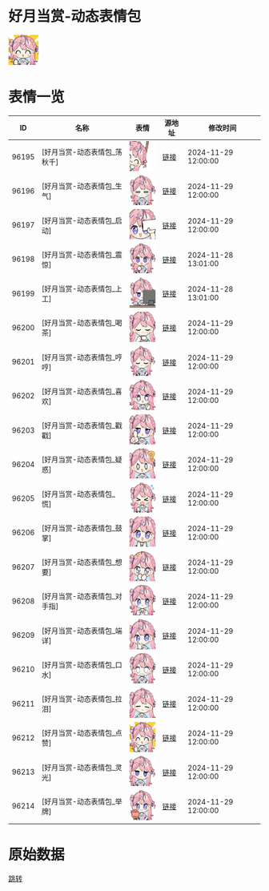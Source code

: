 # 好月当赏-动态表情包

<img src="./cover.png" height="60" alt="cover" />

# 表情一览

|ID|名称|表情|源地址|修改时间|
|----|----|----|----|----|
|96195|[好月当赏-动态表情包_荡秋千]|<img src="./pic/096195_%5B好月当赏-动态表情包_荡秋千%5D.gif" height="60" alt="荡秋千"/>|[链接](https://i0.hdslb.com/bfs/garb/0823ef7b5155840e27f88aed79338ff46e9c7aba.gif)|2024-11-29 12:00:00|
|96196|[好月当赏-动态表情包_生气]|<img src="./pic/096196_%5B好月当赏-动态表情包_生气%5D.gif" height="60" alt="生气"/>|[链接](https://i0.hdslb.com/bfs/garb/51f15064053fc35b9abc7dade0e347c7731885d4.gif)|2024-11-29 12:00:00|
|96197|[好月当赏-动态表情包_启动]|<img src="./pic/096197_%5B好月当赏-动态表情包_启动%5D.gif" height="60" alt="启动"/>|[链接](https://i0.hdslb.com/bfs/garb/2e89816183a0dced4b3549ae9de793f913a88a77.gif)|2024-11-29 12:00:00|
|96198|[好月当赏-动态表情包_震惊]|<img src="./pic/096198_%5B好月当赏-动态表情包_震惊%5D.gif" height="60" alt="震惊"/>|[链接](https://i0.hdslb.com/bfs/garb/a11d6bc2ed633244ab339c5a48aeee394b30e0f4.gif)|2024-11-28 13:01:00|
|96199|[好月当赏-动态表情包_上工]|<img src="./pic/096199_%5B好月当赏-动态表情包_上工%5D.gif" height="60" alt="上工"/>|[链接](https://i0.hdslb.com/bfs/garb/1de70710180c886bf5385c1c33a1827ba3499c2d.gif)|2024-11-28 13:01:00|
|96200|[好月当赏-动态表情包_喝茶]|<img src="./pic/096200_%5B好月当赏-动态表情包_喝茶%5D.gif" height="60" alt="喝茶"/>|[链接](https://i0.hdslb.com/bfs/garb/8e25c4a1cf8b4e90d8959a314d4401a7c3b2df85.gif)|2024-11-29 12:00:00|
|96201|[好月当赏-动态表情包_哼哼]|<img src="./pic/096201_%5B好月当赏-动态表情包_哼哼%5D.gif" height="60" alt="哼哼"/>|[链接](https://i0.hdslb.com/bfs/garb/0ef45b0155ca0e70ab58f9846e816d0acb9ce4ff.gif)|2024-11-29 12:00:00|
|96202|[好月当赏-动态表情包_喜欢]|<img src="./pic/096202_%5B好月当赏-动态表情包_喜欢%5D.gif" height="60" alt="喜欢"/>|[链接](https://i0.hdslb.com/bfs/garb/c11bc9d4aae403f3aefdaf720661c835323b0901.gif)|2024-11-29 12:00:00|
|96203|[好月当赏-动态表情包_戳戳]|<img src="./pic/096203_%5B好月当赏-动态表情包_戳戳%5D.gif" height="60" alt="戳戳"/>|[链接](https://i0.hdslb.com/bfs/garb/45ed372d05a646ddba647fcd6c98ad948bd40130.gif)|2024-11-29 12:00:00|
|96204|[好月当赏-动态表情包_疑惑]|<img src="./pic/096204_%5B好月当赏-动态表情包_疑惑%5D.gif" height="60" alt="疑惑"/>|[链接](https://i0.hdslb.com/bfs/garb/63717816a2f04a0240a0b450ae04d251c4449848.gif)|2024-11-29 12:00:00|
|96205|[好月当赏-动态表情包_慌]|<img src="./pic/096205_%5B好月当赏-动态表情包_慌%5D.gif" height="60" alt="慌"/>|[链接](https://i0.hdslb.com/bfs/garb/bce92dd4a55a982b18a0ef80bd18bb0d6e9a5d78.gif)|2024-11-29 12:00:00|
|96206|[好月当赏-动态表情包_鼓掌]|<img src="./pic/096206_%5B好月当赏-动态表情包_鼓掌%5D.gif" height="60" alt="鼓掌"/>|[链接](https://i0.hdslb.com/bfs/garb/f5d0f8ff8d154bfe951510236338439bbd7fecbb.gif)|2024-11-29 12:00:00|
|96207|[好月当赏-动态表情包_想要]|<img src="./pic/096207_%5B好月当赏-动态表情包_想要%5D.gif" height="60" alt="想要"/>|[链接](https://i0.hdslb.com/bfs/garb/9c0814b22e894b40a25407cf692c2f7872a937b5.gif)|2024-11-29 12:00:00|
|96208|[好月当赏-动态表情包_对手指]|<img src="./pic/096208_%5B好月当赏-动态表情包_对手指%5D.gif" height="60" alt="对手指"/>|[链接](https://i0.hdslb.com/bfs/garb/a51768341089cf852da88aa0642af05472cf6f5f.gif)|2024-11-29 12:00:00|
|96209|[好月当赏-动态表情包_端详]|<img src="./pic/096209_%5B好月当赏-动态表情包_端详%5D.gif" height="60" alt="端详"/>|[链接](https://i0.hdslb.com/bfs/garb/fe54254529b98a98c0d149f7ecc88f851b91f026.gif)|2024-11-29 12:00:00|
|96210|[好月当赏-动态表情包_口水]|<img src="./pic/096210_%5B好月当赏-动态表情包_口水%5D.gif" height="60" alt="口水"/>|[链接](https://i0.hdslb.com/bfs/garb/7b241676d01994db79a13aac2426872bc7de66a1.gif)|2024-11-29 12:00:00|
|96211|[好月当赏-动态表情包_拉泪]|<img src="./pic/096211_%5B好月当赏-动态表情包_拉泪%5D.gif" height="60" alt="拉泪"/>|[链接](https://i0.hdslb.com/bfs/garb/1250f48ddce2545bed7611ce6a05ebeb298d0bb0.gif)|2024-11-29 12:00:00|
|96212|[好月当赏-动态表情包_点赞]|<img src="./pic/096212_%5B好月当赏-动态表情包_点赞%5D.gif" height="60" alt="点赞"/>|[链接](https://i0.hdslb.com/bfs/garb/a8781531d23aef28c095d100a8d2d3df48be8556.gif)|2024-11-29 12:00:00|
|96213|[好月当赏-动态表情包_灵光]|<img src="./pic/096213_%5B好月当赏-动态表情包_灵光%5D.gif" height="60" alt="灵光"/>|[链接](https://i0.hdslb.com/bfs/garb/989793d584aa949a59294d1962ac8f6112fd1a85.gif)|2024-11-29 12:00:00|
|96214|[好月当赏-动态表情包_举牌]|<img src="./pic/096214_%5B好月当赏-动态表情包_举牌%5D.gif" height="60" alt="举牌"/>|[链接](https://i0.hdslb.com/bfs/garb/c35cc6c77320df309a09e2538793baed6554c017.gif)|2024-11-29 12:00:00|

# 原始数据

[跳转](./raw.json)

